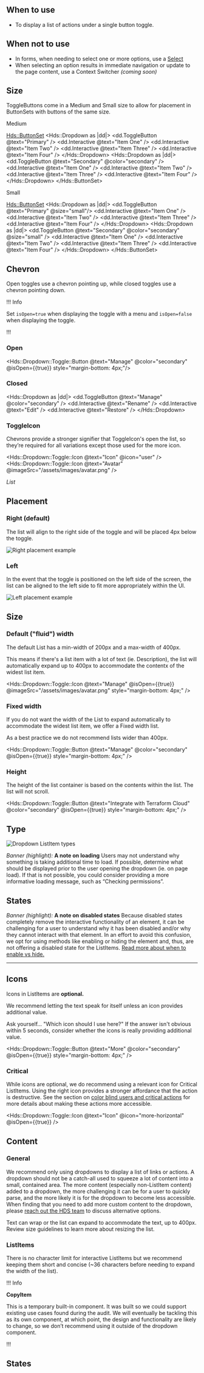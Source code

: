 ## When to use

- To display a list of actions under a single button toggle.

## When not to use

- In forms, when needing to select one or more options, use a [Select](/components/form/select/overview)
- When selecting an option results in immediate navigation or update to the page content, use a Context Switcher _(coming soon)_

## Size

ToggleButtons come in a Medium and Small size to allow for placement in ButtonSets with buttons of the same size.

Medium

<Hds::ButtonSet>
  <Hds::Dropdown as |dd|>
    <dd.ToggleButton @text="Primary" />
    <dd.Interactive @text="Item One" />
    <dd.Interactive @text="Item Two" />
    <dd.Interactive @text="Item Three" />
    <dd.Interactive @text="Item Four" />
  </Hds::Dropdown>
  <Hds::Dropdown as |dd|>
    <dd.ToggleButton @text="Secondary" @color="secondary" />
    <dd.Interactive @text="Item One" />
    <dd.Interactive @text="Item Two" />
    <dd.Interactive @text="Item Three" />
    <dd.Interactive @text="Item Four" />
  </Hds::Dropdown>
</Hds::ButtonSet>

Small

<Hds::ButtonSet>
  <Hds::Dropdown as |dd|>
    <dd.ToggleButton @text="Primary" @size="small"/>
    <dd.Interactive @text="Item One" />
    <dd.Interactive @text="Item Two" />
    <dd.Interactive @text="Item Three" />
    <dd.Interactive @text="Item Four" />
  </Hds::Dropdown>
  <Hds::Dropdown as |dd|>
    <dd.ToggleButton @text="Secondary" @color="secondary" @size="small" />
    <dd.Interactive @text="Item One" />
    <dd.Interactive @text="Item Two" />
    <dd.Interactive @text="Item Three" />
    <dd.Interactive @text="Item Four" />
  </Hds::Dropdown>
</Hds::ButtonSet>

## Chevron

Open toggles use a chevron pointing up, while closed toggles use a chevron pointing down.

!!! Info

Set `isOpen=true` when displaying the toggle with a menu and `isOpen=false` when displaying the toggle.

!!!

### Open

<Hds::Dropdown::Toggle::Button @text="Manage" @color="secondary" @isOpen={{true}} style="margin-bottom: 4px;"/>
<ul class="hds-dropdown-list">
  <Hds::Dropdown::ListItem::Interactive @text="Rename" />
  <Hds::Dropdown::ListItem::Interactive @text="Edit" />
  <Hds::Dropdown::ListItem::Interactive @text="Restore" />
</ul>

### Closed

<Hds::Dropdown as |dd|>
  <dd.ToggleButton @text="Manage" @color="secondary" />
  <dd.Interactive @text="Rename" />
  <dd.Interactive @text="Edit" />
  <dd.Interactive @text="Restore" />
</Hds::Dropdown>

### ToggleIcon

Chevrons provide a stronger signifier that ToggleIcon's open the list, so they’re required for all variations except those used for the more icon.

<Hds::Dropdown::Toggle::Icon @text="Icon" @icon="user" />
<Hds::Dropdown::Toggle::Icon @text="Avatar" @imageSrc="/assets/images/avatar.png" />

_List_

## Placement

### Right (default)

The list will align to the right side of the toggle and will be placed 4px below the toggle.

![Right placement example](/assets/components/dropdown/dropdown-placement-right_example.png)

### Left

In the event that the toggle is positioned on the left side of the screen, the list can be aligned to the left side to fit more appropriately within the UI.

![Left placement example](/assets/components/dropdown/dropdown-placement-left_example.png)

## Size

### Default ("fluid") width

The default List has a min-width of 200px and a max-width of 400px.

This means if there's a list item with a lot of text (ie. Description), the list will automatically expand up to 400px to accommodate the contentx of the widest list item.

<Hds::Dropdown::Toggle::Icon @text="Manage" @isOpen={{true}} @imageSrc="/assets/images/avatar.png" style="margin-bottom: 4px;" />
<ul class="hds-dropdown-list">
  <Hds::Dropdown::ListItem::Interactive @text="Account settings" />
  <Hds::Dropdown::ListItem::Interactive @text="Sign out" />
</ul>

### Fixed width

If you do not want the width of the List to expand automatically to accommodate the widest list item, we offer a Fixed width list.

As a best practice we do not recommend lists wider than 400px.

<Hds::Dropdown::Toggle::Button @text="Manage" @color="secondary" @isOpen={{true}} style="margin-bottom: 4px;" />
<ul class="hds-dropdown-list" style="width: 250px">
  <Hds::Dropdown::ListItem::Title @text="Consul version v1.10.6" />
  <Hds::Dropdown::ListItem::Separator />
  <Hds::Dropdown::ListItem::Interactive @text="Update Consul version" />
  <Hds::Dropdown::ListItem::Separator />
  <Hds::Dropdown::ListItem::Interactive @text="Edit cluster" />
  <Hds::Dropdown::ListItem::Separator />
  <Hds::Dropdown::ListItem::Title @text="Import to Terraform" />
  <Hds::Dropdown::ListItem::Description @text="Copy and run this command in Terraform to import and manage this resource via our Terraform Provider" />
  <Hds::Dropdown::ListItem::Generic>
    <Hds::Link::Standalone @color="primary" @text="Docs: Import usage" @icon="docs-link" @iconPosition="leading" @href="#" />
  </Hds::Dropdown::ListItem::Generic>
  <Hds::Dropdown::ListItem::CopyItem @text="terraform import hcp_connect" />
  <Hds::Dropdown::ListItem::Separator />
  <Hds::Dropdown::ListItem::Interactive @text="Delete cluster" @color="critical" @icon="trash" />
</ul>

### Height

The height of the list container is based on the contents within the list. The list will not scroll.

<Hds::Dropdown::Toggle::Button @text="Integrate with Terraform Cloud" @color="secondary" @isOpen={{true}} style="margin-bottom: 4px;" />
<ul class="hds-dropdown-list">
  <Hds::Dropdown::ListItem::Title @text="Integrate with Terraform Cloud" />
  <Hds::Dropdown::ListItem::Description @text="Create a new run task in Terraform using the URL and key below." />
  <Hds::Dropdown::ListItem::CopyItem @copyItemTitle="Endpoint URL" @text="https://api.cloud.hashicorp.com/" />
  <Hds::Dropdown::ListItem::CopyItem @copyItemTitle="HMAC Key" @text="91ee1e8ef65b337f0e70d793f456c71d" />
  <Hds::Dropdown::ListItem::Separator />
  <Hds::Dropdown::ListItem::Title @text="Manage" />
  <Hds::Dropdown::ListItem::Interactive @text="Regenrate HMAC key" @color="action" @icon="reload" />
  <Hds::Dropdown::ListItem::Separator />
  <Hds::Dropdown::ListItem::Interactive @text="Integrating with Terraform Cloud" @color="action" @icon="external-link" />
  <Hds::Dropdown::ListItem::Interactive @text="About Terraform Cloud" @color="action" @icon="external-link" />
  <Hds::Dropdown::ListItem::Interactive @text="About Packer" @color="action" @icon="external-link" />
</ul>



## Type

![Dropdown ListItem types](/assets/components/dropdown/dropdown-list_item-types.png)

_Banner (highlight):_ **A note on loading** Users may not understand why something is taking additional time to load. If possible, determine what should be displayed prior to the user opening the dropdown (ie. on page load). If that is not possible, you could consider providing a more informative loading message, such as “Checking permissions”.



## States

<!-- Can't get the mock states to work here for some reason -->

<ul class="hds-dropdown-list">
  <Hds::Dropdown::ListItem::Interactive @color="action" @icon="hexagon" @text="Hover" mock-state-value="hover" />
  <Hds::Dropdown::ListItem::Interactive @color="action" @icon="hexagon" @text="Default" mock-state-value="default" />
  <Hds::Dropdown::ListItem::Interactive @color="action" @icon="hexagon" @text="Active" mock-state-value="active" />
  <Hds::Dropdown::ListItem::Interactive @color="action" @icon="hexagon" @text="Focus" mock-state-value="focus" />
</ul>

<ul class="hds-dropdown-list">
  <Hds::Dropdown::ListItem::Interactive @color="critical" @icon="trash" @text="Default" mock-state-value="default" />
  <Hds::Dropdown::ListItem::Interactive @color="critical" @icon="trash" @text="Hover" mock-state-value="hover" />
  <Hds::Dropdown::ListItem::Interactive @color="critical" @icon="trash" @text="Active" mock-state-value="active" />
  <Hds::Dropdown::ListItem::Interactive @color="critical" @icon="trash" @text="Focus" mock-state-value="focus" />
</ul>


_Banner (highlight):_ **A note on disabled states** Because disabled states completely remove the interactive functionality of an element, it can be challenging for a user to understand why it has been disabled and/or why they cannot interact with that element. In an effort to avoid this confusion, we opt for using methods like enabling or hiding the element and, thus, are not offering a disabled state for the ListItems. [Read more about when to enable vs hide.](https://docs.google.com/document/d/1fqsXjjPnz5HK2NcY1buh5RcI5S6XCgQwfr8GP3kClv0/edit#heading=h.52ub6bvbvcb7)

---

## Icons

Icons in ListItems are **optional.**

We recommend letting the text speak for itself unless an icon provides additional value.

Ask yourself... "Which icon should I use here?" If the answer isn't obvious within 5 seconds, consider whether the icons is really providing additional value.

<Hds::Dropdown::Toggle::Button @text="More" @color="secondary" @isOpen={{true}} style="margin-bottom: 4px;" />
<ul class="hds-dropdown-list">
  <Hds::Dropdown::ListItem::Title @text="About" />
  <Hds::Dropdown::ListItem::Interactive @text="About Consul" @color="action" @icon="play-circle" />
  <Hds::Dropdown::ListItem::Interactive @text="Why Consul on HCP" @color="action" @icon="link" />
  <Hds::Dropdown::ListItem::Interactive @text="Success story" @color="action" @icon="play-circle" />
  <Hds::Dropdown::ListItem::Separator />
  <Hds::Dropdown::ListItem::Title @text="Automate with Terraform" />
  <Hds::Dropdown::ListItem::Interactive @text="Quick start a development cluster" @color="action" />
</ul>

### Critical

While icons are optional, we do recommend using a relevant icon for Critical ListItems. Using the right icon provides a stronger affordance that the action is destructive. See the section on [color blind users and critical actions](https://www.figma.com/file/8I4u10OyhYZIea4MpXwJwm/Design-guidelines-migration?node-id=7192%3A13227) for more details about making these actions more accessible.


<Hds::Dropdown::Toggle::Icon @text="Icon" @icon="more-horizontal" @isOpen={{true}} />
<ul class="hds-dropdown-list">
  <Hds::Dropdown::ListItem::Interactive @text="Rename" @color="action" />
  <Hds::Dropdown::ListItem::Interactive @text="Restore" @color="action" />
  <Hds::Dropdown::ListItem::Separator />
  <Hds::Dropdown::ListItem::Interactive @text="Delete" @color="critical" @icon="trash" />
</ul>


## Content

### General

We recommend only using dropdowns to display a list of links or actions. A dropdown should not be a catch-all used to squeeze a lot of content into a small, contained area. The more content (especially non-ListItem content) added to a dropdown, the more challenging it can be for a user to quickly parse, and the more likely it is for the dropdown to become less accessible. When finding that you need to add more custom content to the dropdown, please [reach out the HDS team](https://hashicorp.slack.com/archives/C7KTUHNUS) to discuss alternative options.

Text can wrap or the list can expand to accommodate the text, up to 400px. Review size guidelines to learn more about resizing the list.

### ListItems

There is no character limit for interactive ListItems but we recommend keeping them short and concise (~36 characters before needing to expand the width of the list).

!!! Info

**CopyItem** 

This is a temporary built-in component. It was built so we could support existing use cases found during the audit. We will eventually be tackling this as its own component, at which point, the design and functionality are likely to change, so we don’t recommend using it outside of the dropdown component.

!!!

## States

<ul class="hds-dropdown-list">
  <Hds::Dropdown::ListItem::CopyItem @text="Default" mock-state-value="default" />
  <Hds::Dropdown::ListItem::CopyItem @text="Hover" mock-state-value="hover" />
  <Hds::Dropdown::ListItem::CopyItem @text="Active" mock-state-value="active" />
  <Hds::Dropdown::ListItem::CopyItem @text="Focus" mock-state-value="focus" />
  <Hds::Dropdown::ListItem::CopyItem @text="Success" mock-state-value="success" />
</ul>
